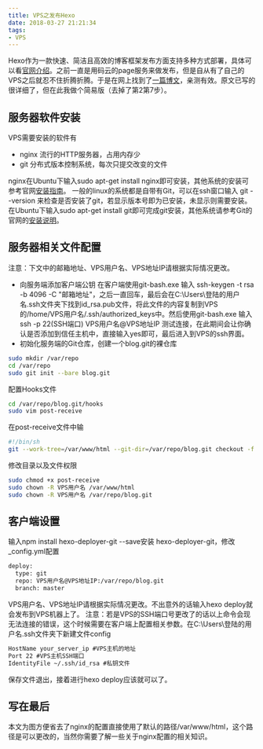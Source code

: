 ```yaml
---
title: VPS之发布Hexo
date: 2018-03-27 21:21:34
tags:
- VPS
---
```

Hexo作为一款快速、简洁且高效的博客框架发布方面支持多种方式部署，具体可以看[官网介绍](https://hexo.io/zh-cn/docs/deployment.html)。之前一直是用码云的page服务来做发布，但是自从有了自己的VPS之后就忍不住折腾折腾。于是在网上找到了[一篇博文](http://www.swiftyper.com/2016/04/17/deploy-hexo-with-git-hook)，亲测有效。原文已写的很详细了，但在此我做个简易版（去掉了第2第7步）。
<!-- more -->
## 服务器软件安装

VPS需要安装的软件有

* nginx  流行的HTTP服务器，占用内存少
* git 分布式版本控制系统，每次只提交改变的文件

nginx在Ubuntu下输入sudo apt-get install nginx即可安装，其他系统的安装可参考官网[安装指南](http://nginx.org/en/linux_packages.html)。
一般的linux的系统都是自带有Git，可以在ssh窗口输入 git --version 来检查是否安装了git，若显示版本号即为已安装，未显示则需要安装。在Ubuntu下输入sudo apt-get install git即可完成git安装，其他系统请参考Git的官网的[安装说明](https://git-scm.com/book/zh/v2/%E8%B5%B7%E6%AD%A5-%E5%AE%89%E8%A3%85-Git)。

## 服务器相关文件配置

注意：下文中的邮箱地址、VPS用户名、VPS地址IP请根据实际情况更改。

* 向服务端添加客户端公钥
在客户端使用git-bash.exe 输入 ssh-keygen -t rsa -b 4096 -C "邮箱地址"，之后一直回车，最后会在C:\Users\登陆的用户名\.ssh文件夹下找到id_rsa.pub文件，将此文件的内容复制到VPS的/home/VPS用户名/.ssh/authorized_keys中。然后使用git-bash.exe 输入ssh -p 22(SSH端口) VPS用户名@VPS地址IP 测试连接，在此期间会让你确认是否添加到信任主机中，直接输入yes即可，最后进入到VPS的ssh界面。
* 初始化服务端的Git仓库，创建一个blog.git的裸仓库

```bash
sudo mkdir /var/repo
cd /var/repo
sudo git init --bare blog.git
```

配置Hooks文件

```bash
cd /var/repo/blog.git/hooks
sudo vim post-receive
```

在post-receive文件中输

```bash
#!/bin/sh
git --work-tree=/var/www/html --git-dir=/var/repo/blog.git checkout -f
```

修改目录以及文件权限

```bash
sudo chmod +x post-receive
sudo chown -R VPS用户名 /var/www/html
sudo chown -R VPS用户名 /var/repo/blog.git
```

## 客户端设置

输入npm install hexo-deployer-git --save安装 hexo-deployer-git，修改_config.yml配置

```txt
deploy:
  type: git
  repo: VPS用户名@VPS地址IP:/var/repo/blog.git
  branch: master
```

VPS用户名、VPS地址IP请根据实际情况更改。不出意外的话输入hexo deploy就会发布到VPS机器上了。
注意：若是VPS的SSH端口号更改了的话以上命令会现无法连接的错误，这个时候需要在客户端上配置相关参数。在C:\Users\登陆的用户名\.ssh文件夹下新建文件config

```txt
HostName your_server_ip #VPS主机的地址
Port 22 #VPS主机SSH端口
IdentityFile ~/.ssh/id_rsa #私钥文件
```

保存文件退出，接着进行hexo deploy应该就可以了。

## 写在最后

本文为图方便省去了nginx的配置直接使用了默认的路径/var/www/html，这个路径是可以更改的，当然你需要了解一些关于nginx配置的相关知识。